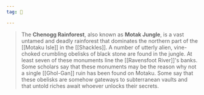 ```yaml
---
tag: 🌲

---
```


> The **Chenogg Rainforest**, also known as **Motak Jungle**, is a vast untamed and deadly rainforest that dominates the northern part of the [[Motaku Isle]] in the [[Shackles]]. A number of utterly alien, vine-choked crumbling obelisks of black stone are found in the jungle. At least seven of these monuments line the [[Ravensfoot River]]'s banks. Some scholars say that these monuments may be the reason why not a single [[Ghol-Gan]] ruin has been found on Motaku. Some say that these obelisks are somehow gateways to subterranean vaults and that untold riches await whoever unlocks their secrets.








